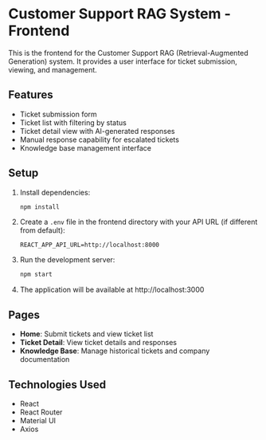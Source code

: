# Customer Support RAG System - Frontend

This is the frontend for the Customer Support RAG (Retrieval-Augmented Generation) system. It provides a user interface for ticket submission, viewing, and management.

## Features

- Ticket submission form
- Ticket list with filtering by status
- Ticket detail view with AI-generated responses
- Manual response capability for escalated tickets
- Knowledge base management interface

## Setup

1. Install dependencies:
   ```bash
   npm install
   ```

2. Create a `.env` file in the frontend directory with your API URL (if different from default):
   ```
   REACT_APP_API_URL=http://localhost:8000
   ```

3. Run the development server:
   ```bash
   npm start
   ```

4. The application will be available at http://localhost:3000

## Pages

- **Home**: Submit tickets and view ticket list
- **Ticket Detail**: View ticket details and responses
- **Knowledge Base**: Manage historical tickets and company documentation

## Technologies Used

- React
- React Router
- Material UI
- Axios 